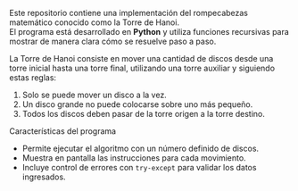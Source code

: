 
Este repositorio contiene una implementación del rompecabezas matemático conocido como la Torre de Hanoi.  
El programa está desarrollado en **Python** y utiliza funciones recursivas para mostrar de manera clara cómo se resuelve paso a paso.

La Torre de Hanoi  consiste en mover una cantidad  de discos desde una torre inicial hasta una torre final, utilizando una torre auxiliar y siguiendo estas reglas:
1. Solo se puede mover un disco a la vez.
2. Un disco grande no puede colocarse sobre uno más pequeño.
3. Todos los discos deben pasar de la torre origen a la torre destino.

 Características del programa
- Permite ejecutar el algoritmo con un número definido de discos.  
- Muestra en pantalla las instrucciones para cada movimiento.  
- Incluye control de errores con `try-except` para validar los datos ingresados.  
